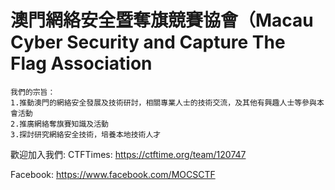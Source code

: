 # 澳門網絡安全暨奪旗競賽協會（Macau Cyber Security and Capture The Flag Association
```
我們的宗旨：
1.推動澳門的網絡安全發展及技術研討，相關專業人士的技術交流，及其他有興趣人士等參與本會活動 
2.推廣網絡奪旗賽知識及活動 
3.探討研究網絡安全技術，培養本地技術人才
```

歡迎加入我們:
CTFTimes: https://ctftime.org/team/120747

Facebook: https://www.facebook.com/MOCSCTF
